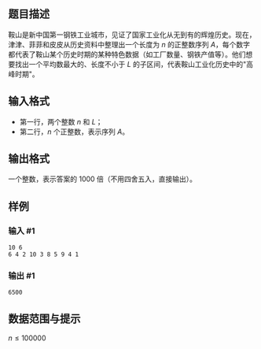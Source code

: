 ## 题目描述

鞍山是新中国第一钢铁工业城市，见证了国家工业化从无到有的辉煌历史。现在，津津、菲菲和皮皮从历史资料中整理出一个长度为 $n$ 的正整数序列 $A$，每个数字都代表了鞍山某个历史时期的某种特色数据（如工厂数量、钢铁产值等）。他们想要找出一个平均数最大的、长度不小于 $L$ 的子区间，代表鞍山工业化历史中的"高峰时期"。

## 输入格式

- 第一行，两个整数 $n$ 和 $L$；
- 第二行，$n$ 个正整数，表示序列 $A$。

## 输出格式

一个整数，表示答案的 $1000$ 倍（不用四舍五入，直接输出）。

## 样例

### 输入 #1
```
10 6 
6 4 2 10 3 8 5 9 4 1
```

### 输出 #1
```
6500
```

## 数据范围与提示
$n \le 100000$

